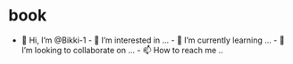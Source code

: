 # book
- 👋 Hi, I’m @Bikki-1 - 👀 I’m interested in ... - 🌱 I’m currently learning ... - 💞️ I’m looking to collaborate on ...  - 📫 How to reach me ..
